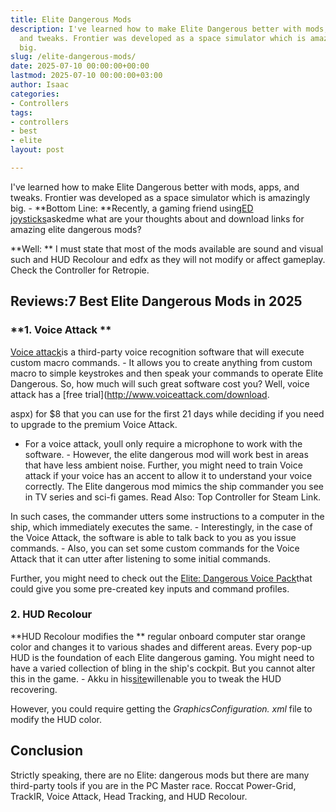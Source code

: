 ```yaml
---
title: Elite Dangerous Mods
description: I've learned how to make Elite Dangerous better with mods, apps, 
  and tweaks. Frontier was developed as a space simulator which is amazingly 
  big.
slug: /elite-dangerous-mods/
date: 2025-07-10 00:00:00+00:00
lastmod: 2025-07-10 00:00:00+03:00
author: Isaac
categories:
- Controllers
tags:
- controllers
- best
- elite
layout: post

---
```

I've learned how to make Elite Dangerous better with mods, apps, and tweaks. Frontier was developed as a space simulator which is amazingly big. - **Bottom Line: **Recently, a gaming friend using[ED joysticks](https://pestpolicy.com/[best](https://pestpolicy.com/best-hotas-joysticks/)-joystick-for-[elite](https://pestpolicy.com/xbox-one-elite-controller-review/)-dangerous/)askedme what are your thoughts about and download links for amazing elite dangerous mods?

**Well: ** I must state that most of the mods available are sound and visual such and HUD Recolour and edfx as they will not modify or affect gameplay. Check the Controller for Retropie.

##  Reviews:7 Best Elite Dangerous Mods in 2025

###  **1. Voice Attack **

[Voice attack](http://voiceattack.com/)is a third-party voice recognition software that will execute custom macro commands. - It allows you to create anything from custom macro to simple keystrokes and then speak your commands to operate Elite Dangerous. So, how much will such great software cost you? Well, voice attack has a [free trial](http://www.voiceattack.com/download.

aspx) for $8 that you can use for the first 21 days while deciding if you need to upgrade to the premium Voice Attack.

- For a voice attack, youll only require a microphone to work with the software. - However, the elite dangerous mod will work best in areas that have less ambient noise. Further, you might need to train Voice attack if your voice has an accent to allow it to understand your voice correctly. The Elite dangerous mod mimics the ship commander you see in TV series and sci-fi games. Read Also: Top Controller for Steam Link.

In such cases, the commander utters some instructions to a computer in the ship, which immediately executes the same. - Interestingly, in the case of the Voice Attack, the software is able to talk back to you as you issue commands. - Also, you can set some custom commands for the Voice Attack that it can utter after listening to some initial commands.

Further, you might need to check out the [Elite: Dangerous Voice Pack](http://www.elitedangerousvoicepack.com/)that could give you some pre-created key inputs and command profiles.

###  **2. HUD Recolour**

**HUD Recolour modifies the ** regular onboard computer star orange color and changes it to various shades and different areas. Every pop-up HUD is the foundation of each Elite dangerous gaming. You might need to have a varied collection of bling in the ship's cockpit. But you cannot alter this in the game. - Akku in his[site](http://arkku.com/elite/hud_editor/)willenable you to tweak the HUD recovering.

However, you could require getting the *GraphicsConfiguration. xml* file to modify the HUD color.

##  Conclusion

Strictly speaking, there are no Elite: dangerous mods but there are many third-party tools if you are in the PC Master race. Roccat Power-Grid, TrackIR, Voice Attack, Head Tracking, and HUD Recolour.

